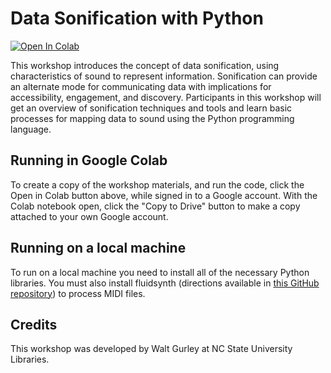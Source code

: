 # Data Sonification with Python

[![Open In Colab](https://colab.research.google.com/assets/colab-badge.svg)](https://colab.research.google.com/github/ncsu-libraries-data-vis/data-sonification-with-python/blob/main/data-sonification-with-python.ipynb)

This workshop introduces the concept of data sonification, using characteristics of sound to represent information. Sonification can provide an alternate mode for communicating data with implications for accessibility, engagement, and discovery. Participants in this workshop will get an overview of sonification techniques and tools and learn basic processes for mapping data to sound using the Python programming language.

## Running in Google Colab

To create a copy of the workshop materials, and run the code, click the Open in Colab button above, while signed in to a Google account. With the Colab notebook open, click the "Copy to Drive" button to make a copy attached to your own Google account.

## Running on a local machine

To run on a local machine you need to install all of the necessary Python libraries. You must also install fluidsynth (directions available in [this GitHub repository](https://github.com/FluidSynth/fluidsynth/wiki/Download)) to process MIDI files.
## Credits

This workshop was developed by Walt Gurley at NC State University Libraries.
